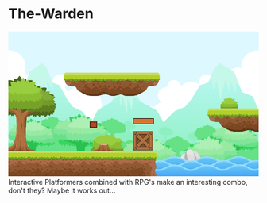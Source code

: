 # The-Warden
![Overview](Deliverables/Overview.png)
Interactive Platformers combined with RPG's make an interesting combo, don't they? Maybe it works out...
